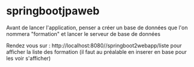 # springbootjpaweb

Avant de lancer l'application, penser a créer un base de données que l'on nommera "formation" et lancer le serveur de base de données


Rendez vous sur : http://localhost:8080//springboot2webapp/liste pour afficher la liste des formation (il faut au préalable en inserer en base pour les voir s'afficher)
